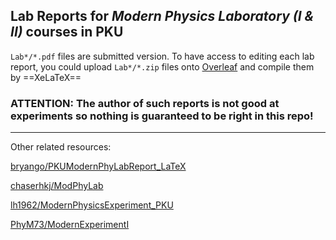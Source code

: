 ## Lab Reports for *Modern Physics Laboratory (I & II)* courses in PKU


`Lab*/*.pdf` files are submitted version. To have access to editing each lab report, you could upload `Lab*/*.zip` files onto [Overleaf](https://www.overleaf.com/project) and compile them by ==XeLaTeX==

### ATTENTION: The author of such reports is not good at experiments so nothing is guaranteed to be right in this repo!

---
Other related resources:

[bryango/PKUModernPhyLabReport_LaTeX](https://github.com/bryango/PKUModernPhyLabReport_LaTeX)

[chaserhkj/ModPhyLab](https://github.com/chaserhkj/ModPhyLab)

[lh1962/ModernPhysicsExperiment_PKU](https://github.com/lh1962/ModernPhysicsExperiment_PKU)

[PhyM73/ModernExperimentI](https://github.com/PhyM73/ModernExperimentI)


